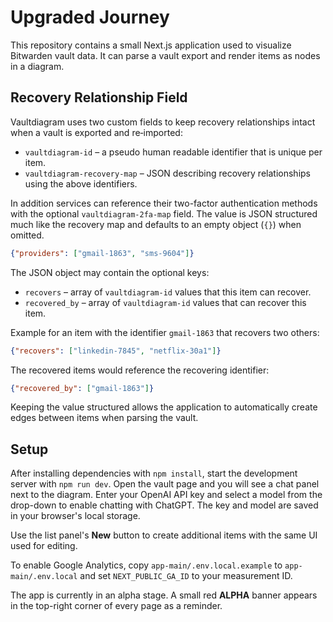 # Upgraded Journey

This repository contains a small Next.js application used to visualize Bitwarden vault data. It can parse a vault export and render items as nodes in a diagram.

## Recovery Relationship Field

Vaultdiagram uses two custom fields to keep recovery relationships intact when a
vault is exported and re‑imported:

* `vaultdiagram-id` &ndash; a pseudo human readable identifier that is unique per
  item.
* `vaultdiagram-recovery-map` &ndash; JSON describing recovery relationships using
  the above identifiers.

In addition services can reference their two-factor authentication methods with
the optional `vaultdiagram-2fa-map` field. The value is JSON structured much
like the recovery map and defaults to an empty object (`{}`) when omitted.

```json
{"providers": ["gmail-1863", "sms-9604"]}
```

The JSON object may contain the optional keys:

* `recovers` – array of `vaultdiagram-id` values that this item can recover.
* `recovered_by` – array of `vaultdiagram-id` values that can recover this item.

Example for an item with the identifier `gmail-1863` that recovers two others:

```json
{"recovers": ["linkedin-7845", "netflix-30a1"]}
```

The recovered items would reference the recovering identifier:

```json
{"recovered_by": ["gmail-1863"]}
```

Keeping the value structured allows the application to automatically create edges between items when parsing the vault.

## Setup

After installing dependencies with `npm install`, start the development server with `npm run dev`.
Open the vault page and you will see a chat panel next to the diagram. Enter your OpenAI API key and select a model from the drop-down to enable chatting with ChatGPT. The key and model are saved in your browser's local storage.

Use the list panel's **New** button to create additional items with the same UI used for editing.


To enable Google Analytics, copy `app-main/.env.local.example` to `app-main/.env.local` and set `NEXT_PUBLIC_GA_ID` to your measurement ID.

The app is currently in an alpha stage. A small red **ALPHA** banner appears in the top-right corner of every page as a reminder.

